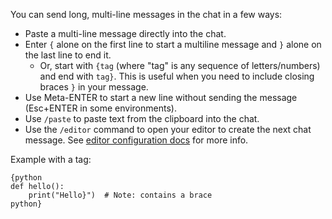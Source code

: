 You can send long, multi-line messages in the chat in a few ways:
  - Paste a multi-line message directly into the chat.
  - Enter `{` alone on the first line to start a multiline message and `}` alone on the last line to end it.
    - Or, start with `{tag` (where "tag" is any sequence of letters/numbers) and end with `tag}`. This is useful when you need to include closing braces `}` in your message.
  - Use Meta-ENTER to start a new line without sending the message (Esc+ENTER in some environments).
  - Use `/paste` to paste text from the clipboard into the chat.
  - Use the `/editor` command to open your editor to create the next chat message. See [editor configuration docs](/docs/config/editor.html) for more info.

Example with a tag:
```
{python
def hello():
    print("Hello}")  # Note: contains a brace
python}
```
